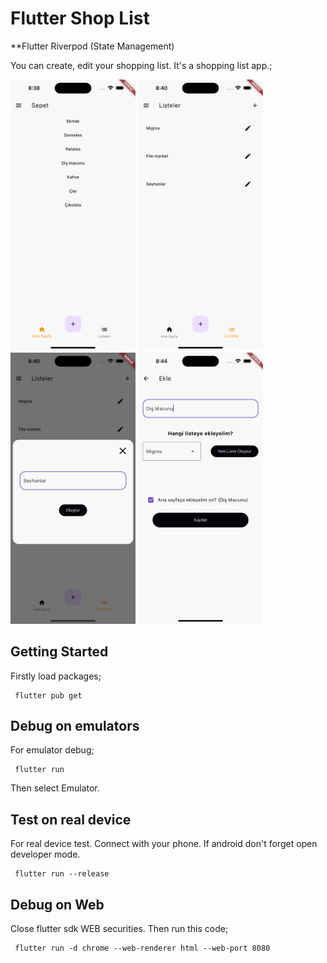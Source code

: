# Flutter Shop List 
**Flutter Riverpod (State Management)

You can create, edit your shopping list. It's a shopping list app.;


<img src='./screenshots/img1.png' width='200'> <img src='./screenshots/img2.png' width='200'> <img src='./screenshots/img3.png' width='200'> <img src='./screenshots/img4.png' width='200'>     

## Getting Started

Firstly load packages;

     flutter pub get

## Debug on emulators

For emulator debug;

     flutter run

Then select Emulator.


## Test on real device
For real device test. Connect with your phone. If android don't forget open developer mode.

     flutter run --release


## Debug on Web
Close flutter sdk WEB securities. Then run this code;

     flutter run -d chrome --web-renderer html --web-port 8080
